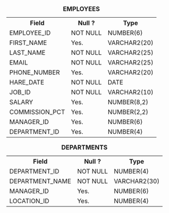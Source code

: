 <table>
  <caption><b>EMPLOYEES</b></caption>
  <tr>
    <th>Field</th>
    <th>Null ?</th>
    <th>Type</th>
  </tr>
  
  <tr>
    <td>EMPLOYEE_ID</td>
    <td>NOT NULL </td> 
    <td>NUMBER(6)</td>
  </tr>
  
  <tr>             
    <td>FIRST_NAME</td>
    <td>Yes. </td> 
    <td>VARCHAR2(20)</td>
  </tr>
  
  <tr>              
    <td>LAST_NAME</td>
    <td> NOT NULL</td> 
    <td>VARCHAR2(25)</td>
  </tr>
  
  <tr>            
    <td>EMAIL</td>
    <td>NOT NULL</td> 
    <td>VARCHAR2(25)</td>
  </tr>
  
  <tr>            
    <td>PHONE_NUMBER</td>
    <td>Yes. </td> 
    <td>VARCHAR2(20)</td>
  </tr>
  
  <tr>            
    <td>HARE_DATE</td>
    <td>NOT NULL</td> 
    <td>DATE</td>
  </tr>
  
  <tr>            
    <td>JOB_ID</td>
    <td>NOT NULL</td> 
    <td>VARCHAR2(10)</td>
  </tr>
  
  <tr>            
    <td>SALARY</td>
    <td>Yes. </td> 
    <td>NUMBER(8,2)</td>
  </tr>
  
   <tr>            
    <td>COMMISSION_PCT</td>
    <td>Yes. </td> 
    <td>NUMBER(2,2)</td>
  </tr>
  
  <tr>            
    <td>MANAGER_ID</td>
    <td>Yes. </td> 
    <td>NUMBER(6)</td>
  </tr>
  
  <tr>            
    <td>DEPARTMENT_ID</td>
    <td>Yes. </td> 
    <td>NUMBER(4)</td>
  </tr>
</table>


<table>
  <caption><b>DEPARTMENTS</b></caption>
  <tr>
    <th>Field</th>
    <th>Null ?</th>
    <th>Type</th>
  </tr>
  
  <tr>
    <td>DEPARTMENT_ID</td>
    <td>NOT NULL </td> 
    <td>NUMBER(4)</td>
  </tr>
  
  <tr>             
    <td>DEPARTMENT_NAME</td>
    <td>NOT NULL</td> 
    <td>VARCHAR2(30)</td>
  </tr>
  
   <tr>
    <td>MANAGER_ID</td>
    <td>Yes. </td> 
    <td>NUMBER(6)</td>
  </tr>
  
<tr>
    <td>LOCATION_ID</td>
    <td>Yes. </td> 
    <td>NUMBER(4)</td>
  </tr>

</table>
